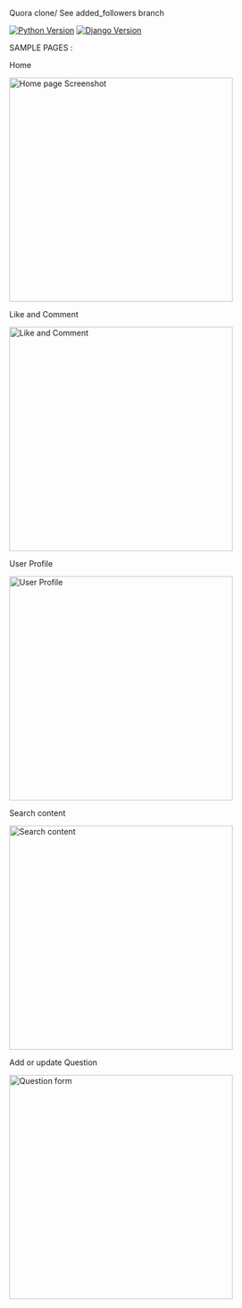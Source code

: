 Quora clone/ See added_followers branch



[![Python Version](https://img.shields.io/badge/python-3.6-brightgreen.svg)](https://python.org)
[![Django Version](https://img.shields.io/badge/django-3.0-brightgreen.svg)](https://djangoproject.com)


SAMPLE PAGES :

Home

<img width="400" alt="Home page Screenshot" src="https://user-images.githubusercontent.com/70986603/184270927-40e30f35-002b-4a7e-8d15-0044a0c2ef15.png">

Like and Comment

<img width="400" alt="Like and Comment" src="https://user-images.githubusercontent.com/70986603/184271292-006e763b-ad63-4197-abc8-8754f2d95f89.png">

User Profile

<img width="400" alt="User Profile" src="https://user-images.githubusercontent.com/70986603/184271245-4cca2825-d686-481b-bb14-9dee39ad4546.png">

Search content

<img width="400" alt="Search content" src="https://user-images.githubusercontent.com/70986603/184271321-e7efdbae-c870-433a-8a4d-c762aa2ba84e.png">

Add or update Question

<img width="400" alt="Question form" src="https://user-images.githubusercontent.com/70986603/184271371-77496e0f-c39f-43e6-bb75-6e42bf31fc32.png">
